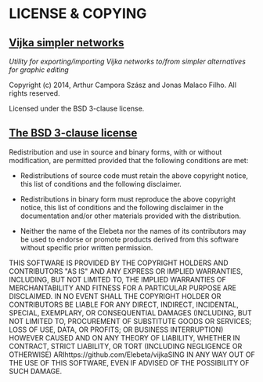 LICENSE & COPYING
=================


[Vijka simpler networks](https://github.com/Elebeta/vijka-simpler-networks)
---------------------------------------------------------------------------
_Utility for exporting/importing Vijka networks to/from simpler alternatives for graphic editing_

Copyright (c) 2014, Arthur Campora Szász and Jonas Malaco Filho.
All rights reserved.

Licensed under the BSD 3-clause license.


[The BSD 3-clause license](http://opensource.org/licenses/BSD-3-Clause)
-----------------------------------------------------------------------

Redistribution and use in source and binary forms, with or without modification,
are permitted provided that the following conditions are met:

 - Redistributions of source code must retain the above copyright notice, this
   list of conditions and the following disclaimer.

 - Redistributions in binary form must reproduce the above copyright notice,
   this list of conditions and the following disclaimer in the documentation
   and/or other materials provided with the distribution.
   
 - Neither the name of the Elebeta nor the names of its
   contributors may be used to endorse or promote products derived from this
   software without specific prior written permission.

THIS SOFTWARE IS PROVIDED BY THE COPYRIGHT HOLDERS AND CONTRIBUTORS "AS IS" AND
ANY EXPRESS OR IMPLIED WARRANTIES, INCLUDING, BUT NOT LIMITED TO, THE IMPLIED
WARRANTIES OF MERCHANTABILITY AND FITNESS FOR A PARTICULAR PURPOSE ARE
DISCLAIMED. IN NO EVENT SHALL THE COPYRIGHT HOLDER OR CONTRIBUTORS BE LIABLE FOR
ANY DIRECT, INDIRECT, INCIDENTAL, SPECIAL, EXEMPLARY, OR CONSEQUENTIAL DAMAGES
(INCLUDING, BUT NOT LIMITED TO, PROCUREMENT OF SUBSTITUTE GOODS OR SERVICES;
LOSS OF USE, DATA, OR PROFITS; OR BUSINESS INTERRUPTION) HOWEVER CAUSED AND ON
ANY THEORY OF LIABILITY, WHETHER IN CONTRACT, STRICT LIABILITY, OR TORT
(INCLUDING NEGLIGENCE OR OTHERWISE) ARIhttps://github.com/Elebeta/vijkaSING IN ANY WAY OUT OF THE USE OF THIS
SOFTWARE, EVEN IF ADVISED OF THE POSSIBILITY OF SUCH DAMAGE.
